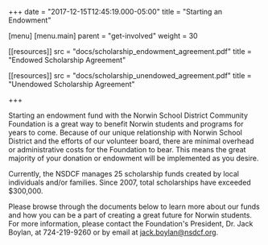 +++
date = "2017-12-15T12:45:19.000-05:00"
title = "Starting an Endowment"

[menu]
  [menu.main]
    parent = "get-involved"
    weight = 30

[[resources]]
  src = "docs/scholarship_endowment_agreement.pdf"
  title = "Endowed Scholarship Agreement"

[[resources]]
  src = "docs/scholarship_unendowed_agreement.pdf"
  title = "Unendowed Scholarship Agreement"

+++

Starting an endowment fund with the Norwin School District Community Foundation is a great way to benefit Norwin students and programs for years to come. Because of our unique relationship with Norwin School District and the efforts of our volunteer board, there are minimal overhead or administrative costs for the Foundation to bear. This means the great majority of your donation or endowment will be implemented as you desire.

Currently, the NSDCF manages 25 scholarship funds created by local individuals and/or families. Since 2007, total scholarships have exceeded $300,000.

Please browse through the documents below to learn more about our funds and how you can be a part of creating a great future for Norwin students. For more information, please contact the Foundation's President, Dr. Jack Boylan, at 724-219-9260 or by email at [jack.boylan@nsdcf.org](mailto:jack.boylan@nsdcf.org).
